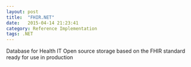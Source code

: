 ```yaml
---
layout: post
title:  "FHIR.NET"
date:   2015-04-14 21:23:41
category: Reference Implementation
tags: .NET
---
```


Database for Health IT
Open source storage based on the FHIR standard ready for use in production
